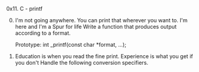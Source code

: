0x11. C - printf

0. I'm not going anywhere. You can print that wherever you want to. I'm here and I'm a Spur for life 
Write a function that produces output according to a format.

    Prototype: int _printf(const char *format, ...);

 1. Education is when you read the fine print. Experience is what you get if you don't
Handle the following conversion specifiers.



